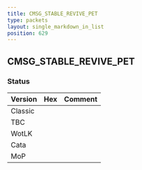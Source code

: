 ```yaml
---
title: CMSG_STABLE_REVIVE_PET
type: packets
layout: single_markdown_in_list
position: 629
---
```


## CMSG_STABLE_REVIVE_PET

### Status

Version    | Hex        | Comment
---------- | ---------- | ---------- 
Classic    |            |
TBC        |            |
WotLK      |            |
Cata       |            |
MoP        |            |